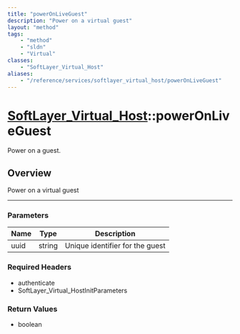 ```yaml
---
title: "powerOnLiveGuest"
description: "Power on a virtual guest"
layout: "method"
tags:
    - "method"
    - "sldn"
    - "Virtual"
classes:
    - "SoftLayer_Virtual_Host"
aliases:
    - "/reference/services/softlayer_virtual_host/powerOnLiveGuest"
---
```

# [SoftLayer_Virtual_Host](/reference/services/SoftLayer_Virtual_Host)::powerOnLiveGuest


Power on a guest.


## Overview 
Power on a virtual guest 

-----

### Parameters 
|Name | Type | Description |
| --- | --- | --- |
|uuid| string| Unique identifier for the guest|


### Required Headers
* authenticate
* SoftLayer_Virtual_HostInitParameters


### Return Values
* boolean




